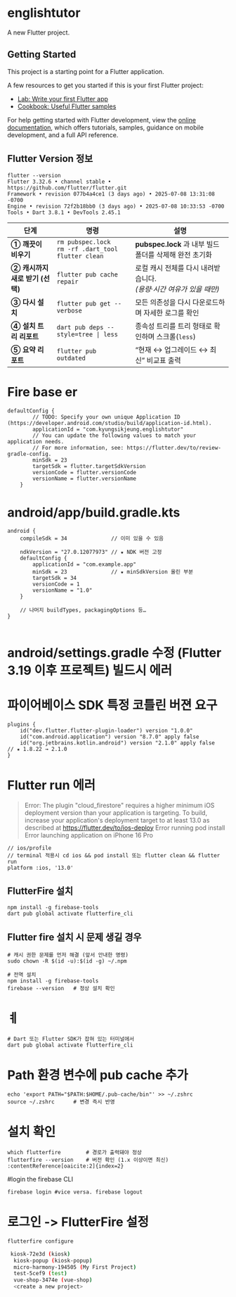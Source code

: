 # englishtutor

A new Flutter project.

## Getting Started

This project is a starting point for a Flutter application.

A few resources to get you started if this is your first Flutter project:

- [Lab: Write your first Flutter app](https://docs.flutter.dev/get-started/codelab)
- [Cookbook: Useful Flutter samples](https://docs.flutter.dev/cookbook)

For help getting started with Flutter development, view the
[online documentation](https://docs.flutter.dev/), which offers tutorials,
samples, guidance on mobile development, and a full API reference.



## Flutter Version 정보
```code
flutter --version
Flutter 3.32.6 • channel stable • https://github.com/flutter/flutter.git
Framework • revision 077b4a4ce1 (3 days ago) • 2025-07-08 13:31:08 -0700
Engine • revision 72f2b18bb0 (3 days ago) • 2025-07-08 10:33:53 -0700
Tools • Dart 3.8.1 • DevTools 2.45.1
```



| 단계 | 명령 | 설명 |
|------|------|------|
| **① 깨끗이 비우기** | `rm pubspec.lock`<br>`rm -rf .dart_tool`<br>`flutter clean` | **pubspec.lock** 과 내부 빌드 폴더를 삭제해 완전 초기화 |
| **② 캐시까지 새로 받기 (선택)** | `flutter pub cache repair` | 로컬 캐시 전체를 다시 내려받습니다.<br>*(용량·시간 여유가 있을 때만)* |
| **③ 다시 설치** | `flutter pub get --verbose` | 모든 의존성을 다시 다운로드하며 자세한 로그를 확인 |
| **④ 설치 트리 리포트** | `dart pub deps --style=tree \| less` | 종속성 트리를 트리 형태로 확인하며 스크롤(`less`) |
| **⑤ 요약 리포트** | `flutter pub outdated` | “현재 ↔ 업그레이드 ↔ 최신” 비교표 출력 |

# Fire base er
```code
defaultConfig {
        // TODO: Specify your own unique Application ID (https://developer.android.com/studio/build/application-id.html).
        applicationId = "com.kyungsikjeung.englishtutor"
        // You can update the following values to match your application needs.
        // For more information, see: https://flutter.dev/to/review-gradle-config.
        minSdk = 23
        targetSdk = flutter.targetSdkVersion
        versionCode = flutter.versionCode
        versionName = flutter.versionName
    }
```


# android/app/build.gradle.kts
```code
android {
    compileSdk = 34              // 이미 있을 수 있음

    ndkVersion = "27.0.12077973" // ★ NDK 버전 고정
    defaultConfig {
        applicationId = "com.example.app"
        minSdk = 23              // ★ minSdkVersion 올린 부분
        targetSdk = 34
        versionCode = 1
        versionName = "1.0"
    }

    // 나머지 buildTypes, packagingOptions 등…
}
```


```code

```


# android/settings.gradle 수정 (Flutter 3.19 이후 프로젝트) 빌드시 에러
# 파이어베이스 SDK 특정 코틀린 버젼 요구
```code
plugins {
    id("dev.flutter.flutter-plugin-loader") version "1.0.0"
    id("com.android.application") version "8.7.0" apply false
    id("org.jetbrains.kotlin.android") version "2.1.0" apply false   // ★ 1.8.22 → 2.1.0
}

```


# Flutter run 에러
> Error: The plugin "cloud_firestore" requires a higher minimum iOS deployment version
than your application is targeting.
To build, increase your application's deployment target to at least 13.0 as described
at https://flutter.dev/to/ios-deploy
Error running pod install
Error launching application on iPhone 16 Pro
```code
// ios/profile
// terminal 적용시 cd ios && pod install 또는 flutter clean && flutter run
platform :ios, '13.0'

```


## FlutterFire 설치
```code 
npm install -g firebase-tools
dart pub global activate flutterfire_cli
```


## Flutter fire 설치 시 문제 생길 경우
```code
# 캐시 권한 문제를 먼저 해결 (앞서 안내한 명령)
sudo chown -R $(id -u):$(id -g) ~/.npm

# 전역 설치
npm install -g firebase-tools
firebase --version   # 정상 설치 확인
```
# ㅖ
```code
# Dart 또는 Flutter SDK가 잡혀 있는 터미널에서
dart pub global activate flutterfire_cli
```
# Path 환경 변수에 pub cache 추가
```code
echo 'export PATH="$PATH:$HOME/.pub-cache/bin"' >> ~/.zshrc
source ~/.zshrc      # 변경 즉시 반영
```

# 설치 확인
```code
which flutterfire        # 경로가 출력돼야 정상
flutterfire --version    # 버전 확인 (1.x 이상이면 최신)  :contentReference[oaicite:2]{index=2}
```

#login the firebase CLI 
```code
firebase login #vice versa. firebase logout
```

# 로그인 -> FlutterFire 설정
```bash
flutterfire configure
```

```bash
 kiosk-72e3d (kiosk)                      
  kiosk-popup (kiosk-popup)                
  micro-harmony-194505 (My First Project)  
  test-5cef9 (test)                        
  vue-shop-3474e (vue-shop)                
  <create a new project>    
```
